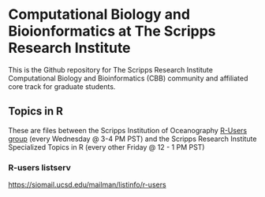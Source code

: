 # Computational Biology and Bioionformatics at The Scripps Research Institute
This is the Github repository for The Scripps Research Institute Computational Biology and Bioinformatics (CBB) community and affiliated core track for graduate students.

## Topics in R
These are files between the Scripps Institution of Oceanography [R-Users group](https://github.com/kmblincow/R-Users-Presentations) (every Wednesday @ 3-4 PM PST) and the Scripps Research Institute Specialized Topics in R (every other Friday @ 12 - 1 PM PST)

### R-users listserv
https://siomail.ucsd.edu/mailman/listinfo/r-users

